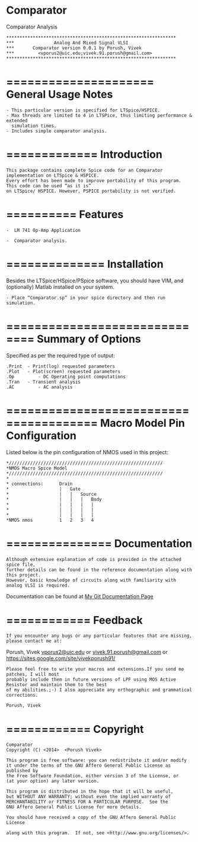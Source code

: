 Comparator
==========

Comparator Analysis

    ****************************************************************
    ***			      Analog And Mixed Signal VLSI                    
    ***	      Comparator version 0.0.1 by Porush, Vivek  
    ***			<vporus2@uic.edu;vivek.91.porush@gmail.com>          
    ****************************************************************
=====================
General Usage Notes
=====================
	- This particular version is specified for LTSpice/HSPICE.
	- Max threads are limited to 4 in LTSPice, thus limiting performance & extended
	  simulation times.
	- Includes simple comparator analysis.

=============
Introduction
=============
    This package contains complete Spice code for an Comparator implementation on LTSpice & HSPICE.
    Every effort has been made to improve portability of this program. This code can be used “as it is” 
    on LTSpice/ HSPICE. However, PSPICE portability is not verified.
    
==========
Features
==========

	-  LM 741 Op-Amp Application

	-  Comparator analysis.

==============
Installation
==============
Besides the LTSpice/HSpice/PSpice software, you should have VIM, and (optionally) Matlab installed 
on your system.

	- Place “Comparator.sp” in your spice directory and then run simulation.

==============================
Summary of Options
==============================
Specified as per the required type of output:

    .Print	- Print(log) requested parameters
    .Plot	- Plot(screen) requested parameters
    .Op	        - DC Operating point computations
    .Tran	- Transient analysis
    .AC	        - AC analysis

=======================================
Macro Model Pin Configuration
=======================================
Listed below is the pin configuration of NMOS used in this project:

    *//////////////////////////////////////////////////////////
    *NMOS Macro Spice Model
    *//////////////////////////////////////////////////////////
    *
    * connections:      Drain
    *                   |   Gate
    *                   |   |   Source
    *                   |   |   |   Body
    *                   |   |   |   |
    *                   |   |   |   |
    *                   |   |   |   |
    *NMOS nmos          1   2   3   4

===============
Documentation
===============

    Although extensive explanation of code is provided in the attached spice file,
    further details can be found in the reference documentation along with this project.
    However, basic knowledge of circuits along with familiarity with analog VLSI is required.
   Documentation can be found at [My Git Documentation Page](http://vivekporush.github.io)
    
============
Feedback
===========

    If you encounter any bugs or any particular features that are missing,
    please contact me at:

  Porush, Vivek <vporus2@uic.edu> or <vivek.91.porush@gmail.com> or <https://sites.google.com/site/vivekporush91/>
  
    Please feel free to write your macros and extensions.If you send me patches, I will most
    probably include them in future versions of LPF using MOS Active Resistor and maintain them to the best
    of my abilities.;-) I also appreciate any orthographic and grammatical corrections.
    
    Porush, Vivek
============
Copyright
===========
    Comparator
    Copyright (C) <2014>  <Porush Vivek>

    This program is free software: you can redistribute it and/or modify
    it under the terms of the GNU Affero General Public License as published by
    the Free Software Foundation, either version 3 of the License, or
    (at your option) any later version.

    This program is distributed in the hope that it will be useful,
    but WITHOUT ANY WARRANTY; without even the implied warranty of
    MERCHANTABILITY or FITNESS FOR A PARTICULAR PURPOSE.  See the
    GNU Affero General Public License for more details.

    You should have received a copy of the GNU Affero General Public License
    
    along with this program.  If not, see <http://www.gnu.org/licenses/>.
